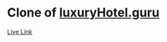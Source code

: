 # Clone of [luxuryHotel.guru](https://luxuryhotel.guru/)

[Live Link]('https://luxuryhotel-guru-clone.pages.dev/'_)

